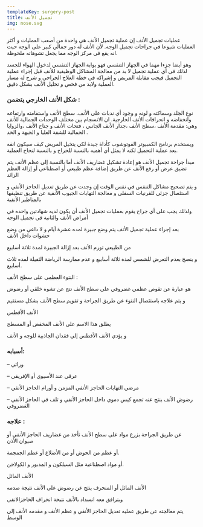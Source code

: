 ```yaml
---
templateKey: surgery-post
title: تجميل الأنف
img: nose.svg
---
```


عمليات تجميل الأنف
إن عملية تجميل الأنف هي واحدة من أصعب العمليات و أكثر العمليات شيوعا في جراحات تجميل الوجه. لأن الأنف له دور جمالي كبير على الوجه حيث انه يقع في مركز الوجه مما يجعل تشوهاته ملحوظة.

وهو أيضا جزءا مهما في الجهاز التنفسي فهو بوابة الجهاز التنفسي لدخول الهواء للجسد لذلك في أي عملية تجميل لا بد من معالجة المشاكل الوظيفية للأنف قبل إجراء عملية التجميل فيجب مقابلة المريض و إشراكه في خطة العلاج الجراحي و شرح له مسار العملية ولابد من فحص و تحليل الأنف بشكل دقيق.

### شكل الأنف الخارجي يتضمن :

نوع الجلد وسماكته و لونه و وجود أي ندبات على الأنف.
سطح الأنف واستقامته وارتفاعه وانخفاضه و انحرافات الأنف الخارجية.
ان الانسجام بين مختلف الوحدات الجمالية للأنف وهي: مقدمة الأنف ،سطح الأنف ،جدار الأنف الجانبي ، فتحات الأنف و جناح الأنف ،والزوايا الجمالية للشفة العليا و الجبهة و الخد .

ويستخدم برنامج الكمبيوتر الفوتوشوب كأداة جيدة لكي يتخيل المريض كيف سيكون انفه بعد عملية التجميل لكنه لا يمثل أي أهميه بالنسبة للجراح و بالنسبة لنجاح العملية.

مبدأ جراحة تجميل الأنف هو إعادة تشكيل غضاريف الأنف أما بالنسبة إلى عظم الأنف يتم تضيق عرض أو رفع الأنف عن طريق إضافة عظم طبيعي أو اصطناعي أو إزالة العظم الزائد

و يتم تصحيح مشاكل التنفس في نفس الوقت إن وجدت عن طريق تعديل الحاجز الأنفي و استئصال جزئي للقرنيات السفلى و معالجة التهابات الجيوب الأنفية عن طريق تنظيفها بالمناظير الأنفية

ولذلك يجب على أي جراح يقوم بعمليات تجميل الأنف أن يكون لديه شهادتين واحده في أمراض الأنف والثانية في تجميل الوجه

بعد إجراء عملية تجميل الأنف يتم وضع جبيرة لمده عشرة أيام و لا داعي من وضع حشوات داخل الأنف

من الطبيعي تورم الأنف بعد إزالة الجبيرة لمدة ثلاثة أسابيع

و ينصح بعدم التعرض للشمس لمدة ثلاثة أسابيع و عدم ممارسة الرياضة الثقيلة لمده ثلاث أسابيع.

النتوء العظمي على سطح الأنف :

هو عبارة عن تقوص عظمي غضروفي على سطح الأنف نتج عن تشوه خلقي أو رضوض

و يتم علاجه باستئصال النتوء عن طريق الجراحة و تقويم سطح الأنف بشكل مستقيم

الأنف الأفطس

يطلق هذا الاسم على الأنف المخفض أو المسطح

و يؤدي الأنف الأفطس إلى فقدان الجاذبية للوجه و الأنف

### أسبابه:

– وراثي

– عرقي عند الأسيوي أو الإفريقي

– مرضي التهابات الحاجز الأنفي المزمن و أورام الحاجز الأنفي

– رضوض الأنف ينتج عنه تجمع كيس دموي داخل الحاجز الأنفي و تلف في الحاجز الأنفي الغضروفي

### علاجه :

عن طريق الجراحة بزرع مواد على سطح الأنف تأخذ من غضاريف الحاجز الأنفي أو صيوان الأذن

أو عظم من الحوض أو من الأضلاع أو عظم الجمجمة.

أو مواد اصطناعية مثل السيلكون و المدبور و الكولاجن.

الأنف المائل

الأنف المائل أو المنحرف ينتج عن رضوض على الأنف نتيجة صدمه

ويترافق معه انسداد بالأنف نتيجة انحراف الحاجزالانفي

يتم معالجته عن طريق عمليه تعديل الحاجز الأنفي و عظم الأنف و مقدمه الأنف إلى الوسط
